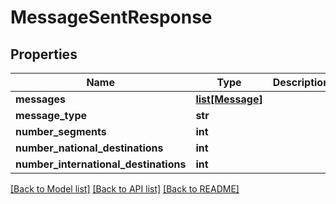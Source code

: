 # MessageSentResponse

## Properties
Name | Type | Description | Notes
------------ | ------------- | ------------- | -------------
**messages** | [**list[Message]**](Message.md) |  | 
**message_type** | **str** |  | 
**number_segments** | **int** |  | 
**number_national_destinations** | **int** |  | [optional] 
**number_international_destinations** | **int** |  | [optional] 

[[Back to Model list]](../README.md#documentation-for-models) [[Back to API list]](../README.md#documentation-for-api-endpoints) [[Back to README]](../README.md)


